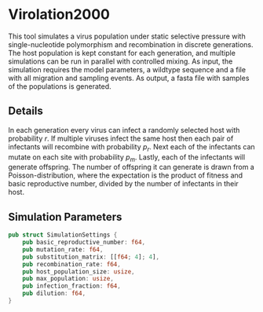 # Virolation2000

This tool simulates a virus population under static selective pressure with
single-nucleotide polymorphism and recombination in discrete generations.
The host population is kept constant for each generation, and multiple
simulations can be run in parallel with controlled mixing. As input, the
simulation requires the model parameters, a wildtype sequence and a file with
all migration and sampling events. As output, a fasta file with samples of the
populations is generated.

## Details

In each generation every virus can infect a randomly selected host with
probability $r$. If multiple viruses infect the same host then each pair of
infectants will recombine with probability $p_r$. Next each of the infectants
can mutate on each site with probability $p_m$. Lastly, each of the infectants
will generate offspring. The number of offspring it can generate is drawn from
a Poisson-distribution, where the expectation is the product of fitness and
basic reproductive number, divided by the number of infectants in their host.

## Simulation Parameters

```rust
pub struct SimulationSettings {
    pub basic_reproductive_number: f64,
    pub mutation_rate: f64,
    pub substitution_matrix: [[f64; 4]; 4],
    pub recombination_rate: f64,
    pub host_population_size: usize,
    pub max_population: usize,
    pub infection_fraction: f64,
    pub dilution: f64,
}
```
